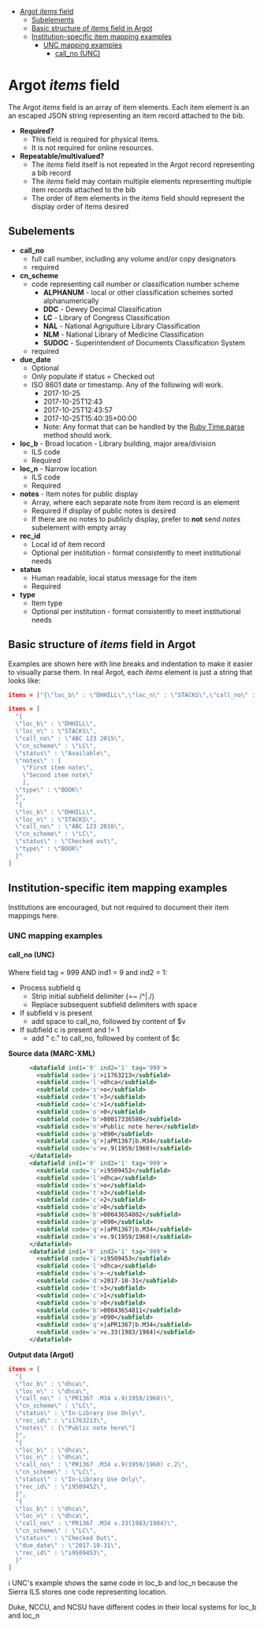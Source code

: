 - [Argot *items* field](#argot--items--field)
  * [Subelements](#subelements)
  * [Basic structure of *items* field in Argot](#basic-structure-of--items--field-in-argot)
  * [Institution-specific item mapping examples](#institution-specific-item-mapping-examples)
    + [UNC mapping examples](#unc-mapping-examples)
      - [call_no (UNC)](#call-no--unc-)



# Argot *items* field

The Argot *items* field is an array of item elements. Each item element is an an escaped JSON string representing an item record attached to the bib.

* **Required?**
  * This field is required for physical items. 
  * It is not required for online resources.
* **Repeatable/multivalued?**
  * The *items* field itself is not repeated in the Argot record representing a bib record
  * The *items* field may contain multiple elements representing multiple item records attached to the bib
  * The order of item elements in the *items* field should represent the display order of items desired

## Subelements
* **call_no**
  * full call number, including any volume and/or copy designators
  * required
* **cn_scheme**
  * code representing call number or classification number scheme
    * **ALPHANUM** - local or other classification schemes sorted alphanumerically
    * **DDC** - Dewey Decimal Classification
    * **LC** - Library of Congress Classification
    * **NAL** - National Agrigulture Library Classification
    * **NLM** - National Library of Medicine Classification
    * **SUDOC** - Superintendent of Documents Classification System
  * required
* **due_date**
  * Optional
  * Only populate if status = Checked out
  * ISO 8601 date or timestamp. Any of the following will work.
    * 2017-10-25
	* 2017-10-25T12:43
	* 2017-10-25T12:43:57
	* 2017-10-25T15:40:35+00:00
	* Note: Any format that can be handled by the [Ruby Time.parse](https://ruby-doc.org/stdlib-2.4.0/libdoc/time/rdoc/Time.html) method should work.
* **loc_b** - Broad location - Library building, major area/division
  * ILS code
  * Required
* **loc_n** - Narrow location
  * ILS code
  * Required
* **notes** - Item notes for public display
  * Array, where each separate note from item record is an element
  * Required if display of public notes is desired
  * If there are no notes to publicly display, prefer to **not** send *notes* subelement with empty array
* **rec_id**
  * Local id of item record
  * Optional per institution - format consistently to meet institutional needs
* **status**
  * Human readable, local status message for the item
  * Required
* **type**
  * Item type
  * Optional per institution - format consistently to meet institutional needs



## Basic structure of *items* field in Argot

Examples are shown here with line breaks and indentation to make it easier to visually parse them. In real Argot, each *items* element is just a string that looks like: 
``` JSON
items = ["{\"loc_b\" : \"DHHILL\",\"loc_n\" : \"STACKS\",\"call_no\" : \"ABC 123 2015\",\"cn_scheme\" : \"LC\",\"status\" : \"Available\",\"notes\" : [\"First item note\",\"Second item note\"],\"type\" : \"BOOK\"}"]
```

``` JSON
items = [
  "{
  \"loc_b\" : \"DHHILL\",
  \"loc_n\" : \"STACKS\",
  \"call_no\" : \"ABC 123 2015\",
  \"cn_scheme\" : \"LC\",
  \"status\" : \"Available\",
  \"notes\" : [
    \"First item note\",
	\"Second item note\"
	],
  \"type\" : \"BOOK\"
  }",
  "{
  \"loc_b\" : \"DHHILL\",
  \"loc_n\" : \"STACKS\",
  \"call_no\" : \"ABC 123 2016\",
  \"cn_scheme\" : \"LC\",
  \"status\" : \"Checked out\",
  \"type\" : \"BOOK\"
  }"
]
```

## Institution-specific item mapping examples
Institutions are encouraged, but not required to document their item mappings here.

### UNC mapping examples
#### call_no (UNC)

Where field tag = 999 AND ind1 = 9 and ind2 = 1:
- Process subfield q
  - Strip initial subfield delimiter (=~ /^\|./)
  - Replace subsequent subfield delimiters with space
- If subfield v is present
  - add space to call_no, followed by content of $v
- If subfield c is present and != 1
  - add " c." to call_no, followed by content of $c


**Source data (MARC-XML)**
``` XML
      <datafield ind1='9' ind2='1' tag='999'>
        <subfield code='i'>i1763213</subfield>
        <subfield code='l'>dhca</subfield>
        <subfield code='s'>o</subfield>
        <subfield code='t'>3</subfield>
        <subfield code='c'>1</subfield>
        <subfield code='o'>0</subfield>
        <subfield code='b'>00017336580</subfield>
        <subfield code='n'>Public note here</subfield>
        <subfield code='p'>090</subfield>
        <subfield code='q'>|aPR1367|b.M34</subfield>
        <subfield code='v'>v.9(1959/1960)</subfield>
      </datafield>
      <datafield ind1='9' ind2='1' tag='999'>
        <subfield code='i'>i9509452</subfield>
        <subfield code='l'>dhca</subfield>
        <subfield code='s'>o</subfield>
        <subfield code='t'>3</subfield>
        <subfield code='c'>2</subfield>
        <subfield code='o'>0</subfield>
        <subfield code='b'>00043654802</subfield>
        <subfield code='p'>090</subfield>
        <subfield code='q'>|aPR1367|b.M34</subfield>
        <subfield code='v'>v.9(1959/1960)</subfield>
      </datafield>
      <datafield ind1='9' ind2='1' tag='999'>
        <subfield code='i'>i9509453</subfield>
        <subfield code='l'>dhca</subfield>
        <subfield code='s'>-</subfield>
        <subfield code='d'>2017-10-31</subfield>
        <subfield code='t'>3</subfield>
        <subfield code='c'>1</subfield>
        <subfield code='o'>0</subfield>
        <subfield code='b'>00043654811</subfield>
        <subfield code='p'>090</subfield>
        <subfield code='q'>|aPR1367|b.M34</subfield>
        <subfield code='v'>v.33(1983/1984)</subfield>
      </datafield>
```

**Output data (Argot)**
``` JSON
items = [
  "{
  \"loc_b\" : \"dhca\",
  \"loc_n\" : \"dhca\",
  \"call_no\" : \"PR1367 .M34 v.9(1959/1960)\",
  \"cn_scheme\" : \"LC\",
  \"status\" : \"In-Library Use Only\",
  \"rec_id\" : \"i1763213\",
  \"notes\" : [\"Public note here\"]
  }",
  "{
  \"loc_b\" : \"dhca\",
  \"loc_n\" : \"dhca\",
  \"call_no\" : \"PR1367 .M34 v.9(1959/1960) c.2\",
  \"cn_scheme\" : \"LC\",
  \"status\" : \"In-Library Use Only\",
  \"rec_id\" : \"i9509452\",
  }",
  "{
  \"loc_b\" : \"dhca\",
  \"loc_n\" : \"dhca\",
  \"call_no\" : \"PR1367 .M34 v.33(1983/1984)\",
  \"cn_scheme\" : \"LC\",
  \"status\" : \"Checked Out\",
  \"due_date\" : \"2017-10-31\",
  \"rec_id\" : \"i9509453\",
  }"
]
```

:information_source: UNC's example shows the same code in loc_b and loc_n because the Sierra ILS stores one code representing location.

Duke, NCCU, and NCSU have different codes in their local systems for loc_b and loc_n
